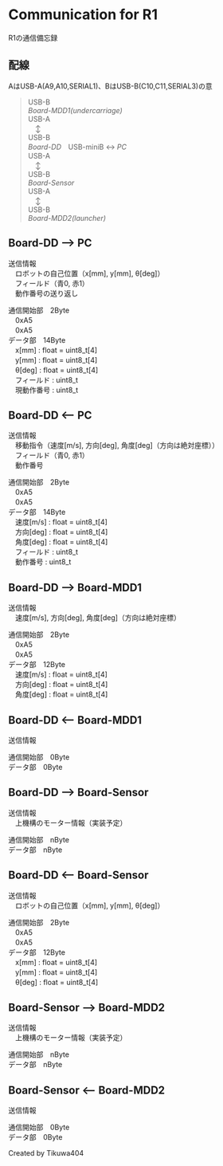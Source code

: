 # Communication for R1
R1の通信備忘録

## 配線
AはUSB-A(A9,A10,SERIAL1)、BはUSB-B(C10,C11,SERIAL3)の意  
> USB-B  
> *Board-MDD1(undercarriage)*  
> USB-A  
> 　↕  
> USB-B  
> *Board-DD*　USB-miniB  ↔ *PC*  
> USB-A  
> 　↕  
> USB-B  
> *Board-Sensor*  
> USB-A  
> 　↕  
> USB-B  
> *Board-MDD2(launcher)*

## Board-DD --> PC
送信情報   
　ロボットの自己位置（x[mm], y[mm], θ[deg]）  
　フィールド（青0, 赤1）  
　動作番号の送り返し

通信開始部　2Byte  
　0xA5  
　0xA5  
データ部　14Byte  
　x[mm] : float = uint8_t[4]  
　y[mm] : float = uint8_t[4]  
　θ[deg] : float = uint8_t[4]  
　フィールド : uint8_t  
　現動作番号 : uint8_t

## Board-DD <-- PC
送信情報  
　移動指令（速度[m/s], 方向[deg], 角度[deg]（方向は絶対座標））  
　フィールド（青0, 赤1）  
　動作番号  

通信開始部　2Byte  
　0xA5  
　0xA5  
データ部　14Byte  
　速度[m/s] : float = uint8_t[4]  
　方向[deg] : float = uint8_t[4]  
　角度[deg] : float = uint8_t[4]  
　フィールド : uint8_t  
　動作番号 : uint8_t  

## Board-DD --> Board-MDD1  
送信情報  
　速度[m/s], 方向[deg], 角度[deg]（方向は絶対座標）

通信開始部　2Byte  
　0xA5  
　0xA5  
データ部　12Byte  
　速度[m/s] : float = uint8_t[4]  
　方向[deg] : float = uint8_t[4]  
　角度[deg] : float = uint8_t[4]  

## Board-DD <-- Board-MDD1
送信情報   

通信開始部　0Byte  
データ部　0Byte  

## Board-DD --> Board-Sensor
送信情報   
　上機構のモーター情報（実装予定）  

通信開始部　nByte  
データ部　nByte  

## Board-DD <-- Board-Sensor
送信情報   
　ロボットの自己位置（x[mm], y[mm], θ[deg]）  

通信開始部　2Byte  
　0xA5  
　0xA5  
データ部　12Byte  
　x[mm] : float = uint8_t[4]  
　y[mm] : float = uint8_t[4]  
　θ[deg] : float = uint8_t[4]  

## Board-Sensor --> Board-MDD2
送信情報   
　上機構のモーター情報（実装予定）  

通信開始部　nByte  
データ部　nByte  

## Board-Sensor <-- Board-MDD2
送信情報  

通信開始部　0Byte  
データ部　0Byte  


Created by Tikuwa404